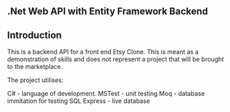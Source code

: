 ## .Net Web API with Entity Framework Backend

## Introduction ##

This is a backend API for a front end Etsy Clone. This is meant as a demonstration of skills and does not represent a project that will be brought to the marketplace. 

The project utilises:

C# - language of development.
MSTest - unit testing
Moq - database immitation for testing
SQL Express - live database

